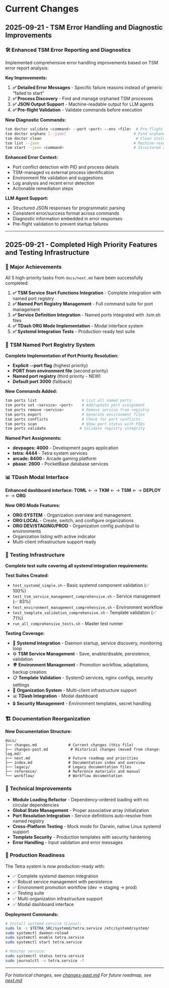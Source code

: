 # Current Changes

## 2025-09-21 - TSM Error Handling and Diagnostic Improvements

### 🛠️ **Enhanced TSM Error Reporting and Diagnostics**
Implemented comprehensive error handling improvements based on TSM error report analysis:

**Key Improvements:**
1. **✅ Detailed Error Messages** - Specific failure reasons instead of generic "failed to start"
2. **✅ Process Discovery** - Find and manage orphaned TSM processes
3. **✅ JSON Output Support** - Machine-readable output for LLM agents
4. **✅ Pre-flight Validation** - Validate commands before execution

**New Diagnostic Commands:**
```bash
tsm doctor validate <command> --port <port> --env <file>  # Pre-flight validation
tsm doctor orphans [--json]                              # Find orphaned processes
tsm doctor clean                                          # Clean stale tracking files
tsm list --json                                          # Machine-readable process list
tsm start --json <command>                               # Structured startup results
```

**Enhanced Error Context:**
- Port conflict detection with PID and process details
- TSM-managed vs external process identification
- Environment file validation and suggestions
- Log analysis and recent error detection
- Actionable remediation steps

**LLM Agent Support:**
- Structured JSON responses for programmatic parsing
- Consistent error/success format across commands
- Diagnostic information embedded in error responses
- Pre-flight validation to prevent startup failures

---

## 2025-09-21 - Completed High Priority Features and Testing Infrastructure

### 🎯 **Major Achievements**
All 5 high-priority tasks from `docs/next.md` have been successfully completed:

1. **✅ TSM Service Start Functions Integration** - Complete integration with named port registry
2. **✅ Named Port Registry Management** - Full command suite for port management
3. **✅ Service Definition Integration** - Named ports integrated with .tsm.sh files
4. **✅ TDash ORG Mode Implementation** - Modal interface system
5. **✅ Systemd Integration Tests** - Production-ready test suite

### 🔧 **TSM Named Port Registry System**
**Complete Implementation of Port Priority Resolution:**
- **Explicit --port flag** (highest priority)
- **PORT from environment file** (second priority)
- **Named port registry** (third priority - NEW)
- **Default port 3000** (fallback)

**New Commands Added:**
```bash
tsm ports list                    # List all named ports
tsm ports set <service> <port>    # Add/update port assignment
tsm ports remove <service>        # Remove service from registry
tsm ports export                  # Generate environment files
tsm ports conflicts               # Check for port conflicts
tsm ports scan                    # Show port status with PIDs
tsm ports validate               # Validate registry integrity
```

**Named Port Assignments:**
- **devpages: 4000** - Development pages application
- **tetra: 4444** - Tetra system services
- **arcade: 8400** - Arcade gaming platform
- **pbase: 2600** - PocketBase database services

### 📊 **TDash Modal Interface**
**Enhanced dashboard interface:**
**TOML** ← → **TKM** ← → **TSM** ← → **DEPLOY** ← → **ORG**

**New ORG Mode Features:**
- **ORG:SYSTEM** - Organization overview and management
- **ORG:LOCAL** - Create, switch, and configure organizations
- **ORG:DEV/STAGING/PROD** - Organization config push/pull to environments
- Organization listing with active indicator
- Multi-client infrastructure support ready

### 🧪 **Testing Infrastructure**
**Complete test suite covering all systemd integration requirements:**

**Test Suites Created:**
- `test_systemd_simple.sh` - Basic systemd component validation (✅ 100%)
- `test_tsm_service_management_comprehensive.sh` - Service management (✅ 83%)
- `test_environment_management_comprehensive.sh` - Environment workflow
- `test_template_validation_comprehensive.sh` - Template validation (✅ 71%)
- `run_all_comprehensive_tests.sh` - Master test runner

**Testing Coverage:**
- 🔧 **Systemd Integration** - Daemon startup, service discovery, monitoring loop
- ⚙️ **TSM Service Management** - Save, enable/disable, persistence, validation
- 🌍 **Environment Management** - Promotion workflow, adaptations, backup creation
- 📋 **Template Validation** - SystemD services, nginx configs, security settings
- 🏢 **Organization System** - Multi-client infrastructure support
- 📊 **TDash Integration** - Modal dashboard
- 🔒 **Security Management** - Environment templates, secret handling

### 🏗️ **Documentation Reorganization**
**New Documentation Structure:**
```
docs/
├── changes.md              # Current changes (this file)
├── changes-past.md          # Historical changes (moved from change-log.md)
├── next.md                 # Future roadmap and priorities
├── index.md                # Documentation index and overview
├── legacy/                 # Legacy documentation files
├── reference/              # Reference materials and manual
└── workflow/               # Workflow documentation
```

### 🔧 **Technical Improvements**
- **Module Loading Refactor** - Dependency-ordered loading with no circular dependencies
- **Global State Management** - Proper associative array initialization
- **Port Resolution Integration** - Service definitions auto-resolve from named registry
- **Cross-Platform Testing** - Mock mode for Darwin, native Linux systemd support
- **Template Security** - Production templates with security hardening
- **Error Handling** - Input validation and error messages

### 🎉 **Production Readiness**
The Tetra system is now production-ready with:
- ✅ Complete systemd daemon integration
- ✅ Robust service management with persistence
- ✅ Environment promotion workflow (dev → staging → prod)
- ✅ Testing suite
- ✅ Multi-organization infrastructure support
- ✅ Modal dashboard interface

**Deployment Commands:**
```bash
# Install systemd service (Linux):
sudo ln -s $TETRA_SRC/systemd/tetra.service /etc/systemd/system/
sudo systemctl daemon-reload
sudo systemctl enable tetra.service
sudo systemctl start tetra.service

# Monitor service:
sudo systemctl status tetra.service
sudo journalctl -u tetra.service -f
```

---

*For historical changes, see [changes-past.md](changes-past.md)*
*For future roadmap, see [next.md](next.md)*